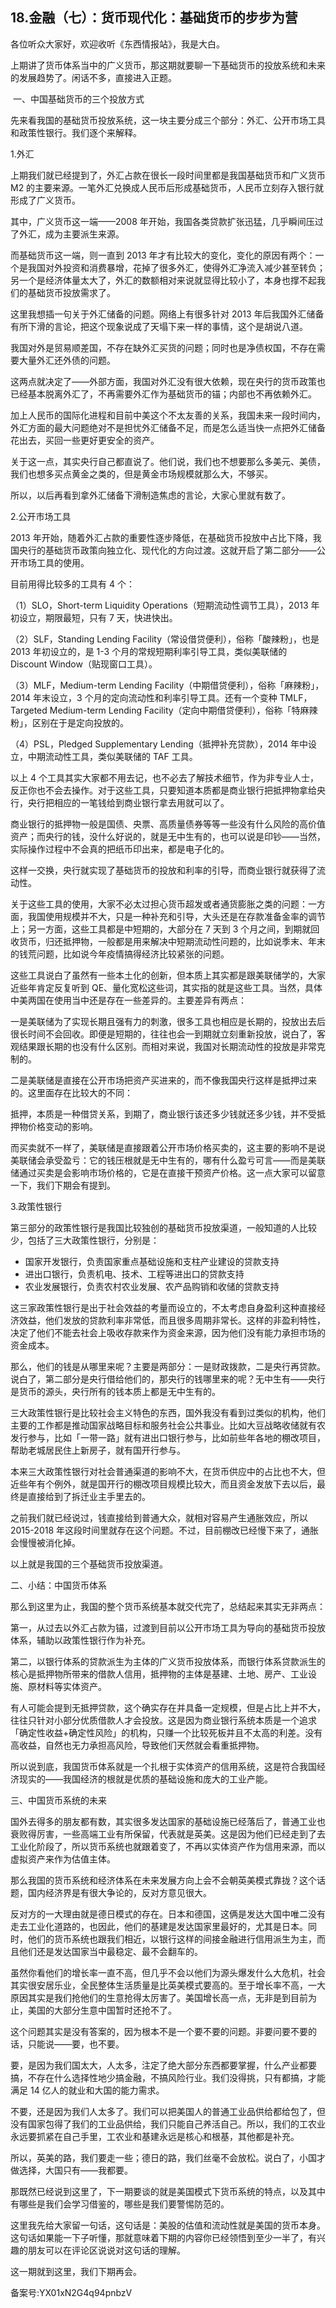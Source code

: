 ## 18.金融（七）：货币现代化：基础货币的步步为营
各位听众大家好，欢迎收听《东西情报站》，我是大白。


上期讲了货币体系当中的广义货币，那这期就要聊一下基础货币的投放系统和未来的发展趋势了。闲话不多，直接进入正题。


 一、中国基础货币的三个投放方式


先来看我国的基础货币投放系统，这一块主要分成三个部分：外汇、公开市场工具和政策性银行。我们逐个来解释。


1.外汇


上期我们就已经提到了，外汇占款在很长一段时间里都是我国基础货币和广义货币 M2 的主要来源。一笔外汇兑换成人民币后形成基础货币，人民币立刻存入银行就形成了广义货币。


其中，广义货币这一端——2008 年开始，我国各类贷款扩张迅猛，几乎瞬间压过了外汇，成为主要派生来源。


而基础货币这一端，则一直到 2013 年才有比较大的变化，变化的原因有两个：一个是我国对外投资和消费暴增，花掉了很多外汇，使得外汇净流入减少甚至转负；另一个是经济体量太大了，外汇的数额相对来说就显得比较小了，本身也撑不起我们的基础货币投放需求了。


这里我想插一句关于外汇储备的问题。网络上有很多针对 2013 年后我国外汇储备有所下滑的言论，把这个现象说成了天塌下来一样的事情，这个是胡说八道。


我国对外是贸易顺差国，不存在缺外汇买货的问题；同时也是净债权国，不存在需要大量外汇还外债的问题。


这两点就决定了——外部方面，我国对外汇没有很大依赖，现在央行的货币政策也已经基本脱离外汇了，不再需要外汇作为基础货币的锚；内部也不再依赖外汇。


加上人民币的国际化进程和目前中美这个不太友善的关系，我国未来一段时间内，外汇方面的最大问题绝对不是担忧外汇储备不足，而是怎么适当快一点把外汇储备花出去，买回一些更好更安全的资产。


关于这一点，其实央行自己都直说了。他们说，我们也不想要那么多美元、美债，我们也想多买点黄金之类的，但是黄金市场规模就那么大，不够买。


所以，以后再看到拿外汇储备下滑制造焦虑的言论，大家心里就有数了。


2.公开市场工具


2013 年开始，随着外汇占款的重要性逐步降低，在基础货币投放中占比下降，我国央行的基础货币政策向独立化、现代化的方向过渡。这就开启了第二部分——公开市场工具的使用。


目前用得比较多的工具有 4 个：


（1）SLO，Short-term Liquidity Operations（短期流动性调节工具），2013 年初设立，期限最短，只有 7 天，快进快出。


（2）SLF，Standing Lending Facility（常设借贷便利），俗称「酸辣粉」，也是 2013 年初设立的，是 1-3 个月的常规短期利率引导工具，类似美联储的 Discount Window（贴现窗口工具）。


（3）MLF，Medium-term Lending Facility（中期借贷便利），俗称「麻辣粉」，2014 年末设立，3 个月的定向流动性和利率引导工具。还有一个变种 TMLF，Targeted Medium-term Lending Facility（定向中期借贷便利），俗称「特麻辣粉」，区别在于是定向投放的。


（4）PSL，Pledged Supplementary Lending（抵押补充贷款），2014 年中设立，中期流动性工具，类似美联储的 TAF 工具。


以上 4 个工具其实大家都不用去记，也不必去了解技术细节，作为非专业人士，反正你也不会去操作。对于这些工具，只要知道本质都是商业银行把抵押物拿给央行，央行把相应的一笔钱给到商业银行拿去用就可以了。


商业银行的抵押物一般是国债、央票、高质量债券等等一些没有什么风险的高价值资产；而央行的钱，没什么好说的，就是无中生有的，也可以说是印钞——当然，实际操作过程中不会真的把纸币印出来，都是电子化的。


这样一交换，央行就实现了基础货币的投放和利率的引导，而商业银行就获得了流动性。


关于这些工具的使用，大家不必太过担心货币超发或者通货膨胀之类的问题：一方面，我国使用规模并不大，只是一种补充和引导，大头还是在存款准备金率的调节上；另一方面，这些工具都是中短期的，大部分在 7 天到 3 个月之间，到期就回收货币，归还抵押物，一般都是用来解决中短期流动性问题的，比如说季末、年末的钱荒问题，比如说今年疫情搞得经济比较紧张的问题。


这些工具说白了虽然有一些本土化的创新，但本质上其实都是跟美联储学的，大家近些年肯定反复听到 QE、量化宽松这些词，其实指的就是这些工具。当然，具体中美两国在使用当中还是存在一些差异的。主要差异有两点：


一是美联储为了实现长期且强有力的刺激，很多工具也相应是长期的，投放出去后很长时间不会回收。即便是短期的，往往也会一到期就立刻重新投放，说白了，客观结果跟长期的也没有什么区别。而相对来说，我国对长期流动性的投放是非常克制的。


二是美联储是直接在公开市场把资产买进来的，而不像我国央行这样是抵押过来的。这里面存在比较大的不同：


抵押，本质是一种借贷关系，到期了，商业银行该还多少钱就还多少钱，并不受抵押物价格变动的影响。


而买卖就不一样了，美联储是直接跟着公开市场价格买卖的，这主要的影响不是说美联储会承受盈亏：它的钱压根就是无中生有的，哪有什么盈亏可言——而是美联储通过买卖是会影响市场价格的，它是在直接干预资产价格。这一点大家可以留意一下，我们下期会有提到。


3.政策性银行


第三部分的政策性银行是我国比较独创的基础货币投放渠道，一般知道的人比较少，包括了三大政策性银行，分别是：


* 国家开发银行，负责国家重点基础设施和支柱产业建设的贷款支持
* 进出口银行，负责机电、技术、工程等进出口的贷款支持
* 农业发展银行，负责农村农业发展、农产品购销和收储的贷款支持

这三家政策性银行是出于社会效益的考量而设立的，不太考虑自身盈利这种直接经济效益，他们发放的贷款利率非常低，而且很多周期非常长。这样的非盈利特性，决定了他们不能去社会上吸收存款来作为资金来源，因为他们没有能力承担市场的资金成本。


那么，他们的钱是从哪里来呢？主要是两部分：一是财政拨款，二是央行再贷款。说白了，第二部分是央行借给他们的，那央行的钱哪里来的呢？无中生有——央行是货币的源头，央行所有的钱本质上都是无中生有的。


三大政策性银行是比较社会主义特色的东西，国外我没有看到过类似的机构，他们主要的工作都是推动国家战略目标和服务社会公共事业。比如大豆战略收储就有农发行参与，比如「一带一路」就有进出口银行参与，比如前些年各地的棚改项目，帮助老城居民住上新房子，就有国开行参与。


本来三大政策性银行对社会普通渠道的影响不大，在货币供应中的占比也不大，但近些年有个例外，就是国开行的棚改项目规模比较大，而且资金发放下去以后，最终是直接给到了拆迁业主手里去的。


之前我们就已经说过，钱直接给到普通大众，就相对容易产生通胀效应，所以 2015-2018 年这段时间里就存在这个问题。不过，目前棚改已经慢下来了，通胀会慢慢被消化掉。


以上就是我国的三个基础货币投放渠道。


二、小结：中国货币体系


那么到这里为止，我国的整个货币系统基本就交代完了，总结起来其实无非两点：


第一，从过去以外汇占款为锚，过渡到目前以公开市场工具为导向的基础货币投放体系，辅助以政策性银行作为补充。


第二，以银行体系的贷款派生为主体的广义货币投放体系，而银行体系贷款派生的核心是抵押物所带来的借款人信用，抵押物的主体是基建、土地、房产、工业设施、原材料等实体资产。


有人可能会提到无抵押贷款，这个确实存在并具备一定规模，但是占比上并不大，往往只针对小部分优质借款人才会投放。这是因为商业银行系统本质是一个追求「确定性收益+确定性风险」的机构，只赚一个比较死板并且不太高的利差。没有高收益，自然也无力承担高风险，导致他们天然就会看重抵押物。


所以说到底，我国货币体系就是一个扎根于实体资产的信用系统，这是符合我国经济现实的——我国经济的根就是优质的基础设施和庞大的工业产能。


三、中国货币系统的未来


国外去得多的朋友都有数，其实很多发达国家的基础设施已经落后了，普通工业也衰败得厉害，一些高端工业有所保留，代表就是英美。这是因为他们已经走到了去工业化阶段了，所以货币系统也就跟着变了，不再以实体资产作为信用来源，而以虚拟资产来作为估值主体。


那么我国的货币系统和经济体系在未来发展方向上会不会朝英美模式靠拢？这个话题，国内经济界是有很大争论的，反对方意见很大。


反对方的一大理由就是德日模式的存在。日本和德国，这俩是发达大国中唯二没有走去工业化道路的，也因此，他们的基建是发达国家里最好的，尤其是日本。同时，他们的货币系统也跟我们相近，以银行这样的间接金融进行信用派生为主，而且他们还是发达国家当中最稳定、最不会翻车的。


虽然你看他们的增长率一直不高，但几乎不会以他们为源头爆发什么大危机，社会其实很安居乐业，全民整体生活质量是比英美模式要高的。至于增长率不高，一大原因其实是我们抢他们的生意抢得太厉害了。美国增长高一点，无非是到目前为止，美国的大部分生意中国暂时还抢不了。


这个问题其实是没有答案的，因为根本不是一个要不要的问题。非要问要不要的话，只能说——要，也不要。


要，是因为我们国太大，人太多，注定了绝大部分东西都要掌握，什么产业都要搞，不存在什么选择性地少搞金融，不搞风险行业。我们没得挑，只有都搞，才能满足 14 亿人的就业和大国的能力需求。


不要，还是因为我们人太多了。我们可以把美国人的普通工业品供给都给包了，但没有国家包得了我们的工业品供给，我们只能自己养活自己。所以，我们的工农业永远要抓紧在自己手里，工农业和基建永远是核心和根基，其他都是补充。


所以，英美的路，我们要走一些；德日的路，我们丝毫不会放松。说白了，小国才做选择，大国只有——我都要。


那既然已经说到这里了，下一期要谈的就是美国模式下货币系统的特点，以及其中有哪些是我们会学习借鉴的，哪些是我们要警惕防范的。


这里我先给大家留一句话，这句话是：美股的估值和流动性就是美国的货币本身。这句话如果能一下子听懂，那就意味着下期的内容你已经领悟到至少一半了，有兴趣的朋友可以在评论区说说对这句话的理解。


这一期就到这里，我们下期再会。


备案号:YX01xN2G4q94pnbzV

